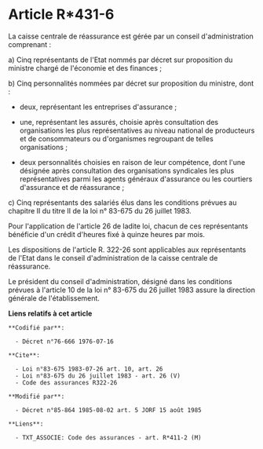 # Article R*431-6

La caisse centrale de réassurance est gérée par un conseil d'administration comprenant :

a) Cinq représentants de l'Etat nommés par décret sur proposition du ministre chargé de l'économie et des finances ;

b) Cinq personnalités nommées par décret sur proposition du ministre, dont :

- deux, représentant les entreprises d'assurance ;

- une, représentant les assurés, choisie après consultation des organisations les plus représentatives au niveau national de
producteurs et de consommateurs ou d'organismes regroupant de telles organisations ;

- deux personnalités choisies en raison de leur compétence, dont l'une désignée après consultation des organisations
syndicales les plus représentatives parmi les agents généraux d'assurance ou les courtiers d'assurance et de réassurance ;

c) Cinq représentants des salariés élus dans les conditions prévues au chapitre II du titre II de la loi n° 83-675 du 26
juillet 1983.

Pour l'application de l'article 26 de ladite loi, chacun de ces représentants bénéficie d'un crédit d'heures fixé à quinze
heures par mois.

Les dispositions de l'article R. 322-26 sont applicables aux représentants de l'Etat dans le conseil d'administration de la
caisse centrale de réassurance.

Le président du conseil d'administration, désigné dans les conditions prévues à l'article 10 de la loi n° 83-675 du 26
juillet 1983 assure la direction générale de l'établissement.

**Liens relatifs à cet article**

	**Codifié par**:

	  - Décret n°76-666 1976-07-16

	**Cite**:

	  - Loi n°83-675 1983-07-26 art. 10, art. 26
	  - Loi n°83-675 du 26 juillet 1983 - art. 26 (V)
	  - Code des assurances R322-26

	**Modifié par**:

	  - Décret n°85-864 1985-08-02 art. 5 JORF 15 août 1985

	**Liens**:

	  - TXT_ASSOCIE: Code des assurances - art. R*411-2 (M)
